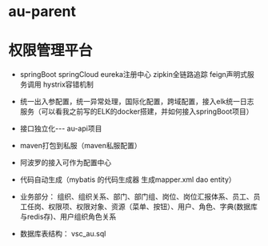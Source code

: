# au-parent

# 权限管理平台

* springBoot  springCloud  eureka注册中心 zipkin全链路追踪  feign声明式服务调用  hystrix容错机制 
* 统一出入参配置，统一异常处理，国际化配置，跨域配置，接入elk统一日志服务（可以看我之前写的ELK的docker搭建，并如何接入springBoot项目）
* 接口独立化--- au-api项目
* maven打包到私服（maven私服配置）
* 阿波罗的接入可作为配置中心
* 代码自动生成（mybatis 的代码生成器 生成mapper.xml dao entity）

* 业务部分： 组织、组织关系、部门、部门组、岗位、岗位汇报体系、员工、员工任岗、权限项、权限对象、资源（菜单、按钮）、用户、角色、字典(数据库与redis存)、用户组织角色关系

* 数据库表结构： vsc_au.sql